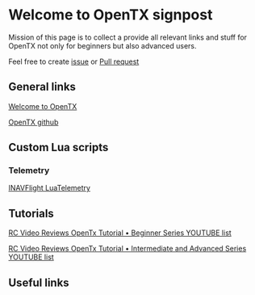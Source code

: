 # Welcome to OpenTX signpost
Mission of this page is to collect a provide all relevant links and stuff for OpenTX not only for beginners but also advanced users.

Feel free to create [issue](https://github.com/valfa14/opentx_signpost/issues) or [Pull request](https://github.com/valfa14/opentx_signpost/pulls)

## General links

[Welcome to OpenTX](https://www.open-tx.org)

[OpenTX github](https://github.com/opentx/opentx)


## Custom Lua scripts
### Telemetry
[INAVFlight LuaTelemetry](https://github.com/iNavFlight/LuaTelemetry)


## Tutorials
[RC Video Reviews OpenTx Tutorial • Beginner Series YOUTUBE list](https://www.youtube.com/playlist?list=PLy3TC1ILJYTjqDXFB84oXVWZG14zyMYYt)

[RC Video Reviews OpenTx Tutorial • Intermediate and Advanced Series YOUTUBE list](https://www.youtube.com/playlist?list=PLy3TC1ILJYTjqDXFB84oXVWZG14zyMYYt)


## Useful links

